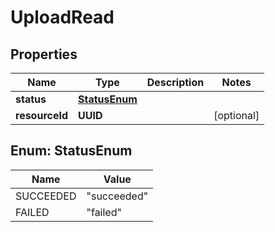 

# UploadRead


## Properties

| Name | Type | Description | Notes |
|------------ | ------------- | ------------- | -------------|
|**status** | [**StatusEnum**](#StatusEnum) |  |  |
|**resourceId** | **UUID** |  |  [optional] |



## Enum: StatusEnum

| Name | Value |
|---- | -----|
| SUCCEEDED | &quot;succeeded&quot; |
| FAILED | &quot;failed&quot; |



